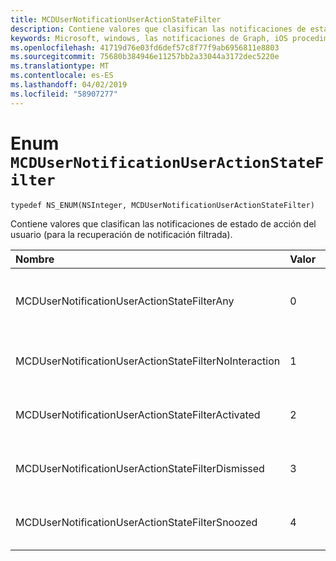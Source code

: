 ```yaml
---
title: MCDUserNotificationUserActionStateFilter
description: Contiene valores que clasifican las notificaciones de estado de acción del usuario (para la recuperación de notificación filtrada).
keywords: Microsoft, windows, las notificaciones de Graph, iOS procedimientos, procedimientos iPhone
ms.openlocfilehash: 41719d76e03fd6def57c8f77f9ab6956811e8803
ms.sourcegitcommit: 75680b384946e11257bb2a33044a3172dec5220e
ms.translationtype: MT
ms.contentlocale: es-ES
ms.lasthandoff: 04/02/2019
ms.locfileid: "58907277"
---
```

# <a name="enum-mcdusernotificationuseractionstatefilter"></a>Enum `MCDUserNotificationUserActionStateFilter`

```
typedef NS_ENUM(NSInteger, MCDUserNotificationUserActionStateFilter)
```

Contiene valores que clasifican las notificaciones de estado de acción del usuario (para la recuperación de notificación filtrada).

|Nombre | Valor | Descripción |
|:-- |:-- |:-- |
|   MCDUserNotificationUserActionStateFilterAny|0| Incluir notificaciones independientemente del estado de acción del usuario.|
|   MCDUserNotificationUserActionStateFilterNoInteraction |1| Incluyen las notificaciones que no se ha actuado por el usuario.|
|   MCDUserNotificationUserActionStateFilterActivated|2| Incluyen las notificaciones que se han activado por el usuario.|
|   MCDUserNotificationUserActionStateFilterDismissed|3| Incluyen las notificaciones que se han descartado por el usuario.|
|   MCDUserNotificationUserActionStateFilterSnoozed|4| Incluyen las notificaciones que se han pospuesto por el usuario.|